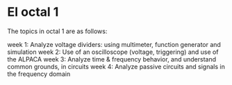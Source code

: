 # EI octal 1

The topics in octal 1 are as follows:

week 1: Analyze voltage dividers: using multimeter, function generator and simulation
week 2: Use of an oscilloscope (voltage, triggering) and use of the ALPACA 
week 3: Analyze time & frequency behavior, and understand common grounds, in circuits
week 4: Analyze passive circuits and signals in the frequency domain

